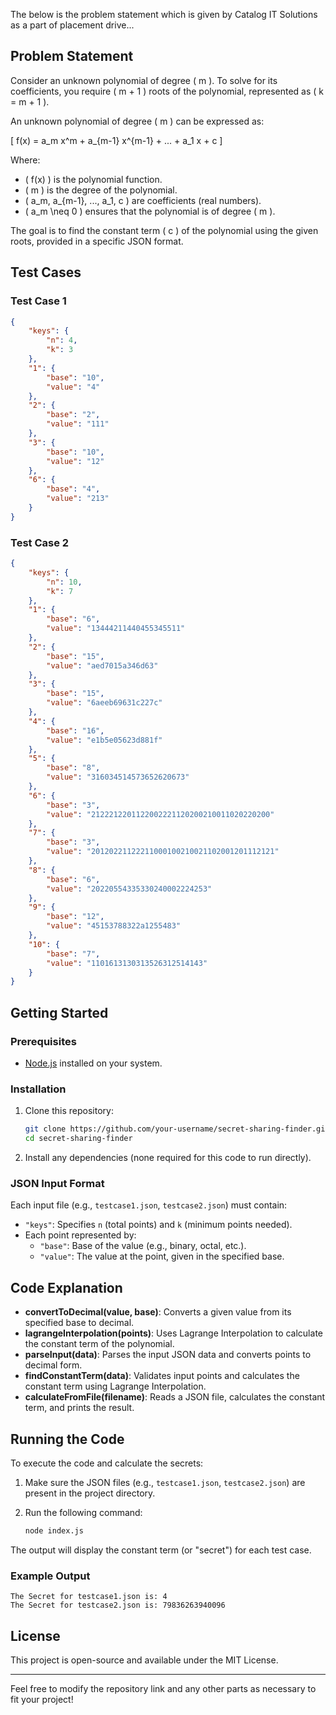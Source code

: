 The below is the problem statement which is given by Catalog IT Solutions as a part of placement drive...

## Problem Statement

Consider an unknown polynomial of degree \( m \). To solve for its coefficients, you require \( m + 1 \) roots of the polynomial, represented as \( k = m + 1 \).

An unknown polynomial of degree \( m \) can be expressed as:

\[ f(x) = a_m x^m + a_{m-1} x^{m-1} + ... + a_1 x + c \]

Where:
- \( f(x) \) is the polynomial function.
- \( m \) is the degree of the polynomial.
- \( a_m, a_{m-1}, ..., a_1, c \) are coefficients (real numbers).
- \( a_m \neq 0 \) ensures that the polynomial is of degree \( m \).

The goal is to find the constant term \( c \) of the polynomial using the given roots, provided in a specific JSON format.

## Test Cases

### Test Case 1

```json
{
    "keys": {
        "n": 4,
        "k": 3
    },
    "1": {
        "base": "10",
        "value": "4"
    },
    "2": {
        "base": "2",
        "value": "111"
    },
    "3": {
        "base": "10",
        "value": "12"
    },
    "6": {
        "base": "4",
        "value": "213"
    }
}
```

### Test Case 2

```json
{
    "keys": {
        "n": 10,
        "k": 7
    },
    "1": {
        "base": "6",
        "value": "13444211440455345511"
    },
    "2": {
        "base": "15",
        "value": "aed7015a346d63"
    },
    "3": {
        "base": "15",
        "value": "6aeeb69631c227c"
    },
    "4": {
        "base": "16",
        "value": "e1b5e05623d881f"
    },
    "5": {
        "base": "8",
        "value": "316034514573652620673"
    },
    "6": {
        "base": "3",
        "value": "2122212201122002221120200210011020220200"
    },
    "7": {
        "base": "3",
        "value": "20120221122211000100210021102001201112121"
    },
    "8": {
        "base": "6",
        "value": "20220554335330240002224253"
    },
    "9": {
        "base": "12",
        "value": "45153788322a1255483"
    },
    "10": {
        "base": "7",
        "value": "1101613130313526312514143"
    }
}
```

## Getting Started

### Prerequisites

- [Node.js](https://nodejs.org/) installed on your system.

### Installation

1. Clone this repository:
   ```bash
   git clone https://github.com/your-username/secret-sharing-finder.git
   cd secret-sharing-finder
   ```

2. Install any dependencies (none required for this code to run directly).

### JSON Input Format

Each input file (e.g., `testcase1.json`, `testcase2.json`) must contain:

- `"keys"`: Specifies `n` (total points) and `k` (minimum points needed).
- Each point represented by:
  - `"base"`: Base of the value (e.g., binary, octal, etc.).
  - `"value"`: The value at the point, given in the specified base.

## Code Explanation

- **convertToDecimal(value, base)**: Converts a given value from its specified base to decimal.
- **lagrangeInterpolation(points)**: Uses Lagrange Interpolation to calculate the constant term of the polynomial.
- **parseInput(data)**: Parses the input JSON data and converts points to decimal form.
- **findConstantTerm(data)**: Validates input points and calculates the constant term using Lagrange Interpolation.
- **calculateFromFile(filename)**: Reads a JSON file, calculates the constant term, and prints the result.

## Running the Code

To execute the code and calculate the secrets:

1. Make sure the JSON files (e.g., `testcase1.json`, `testcase2.json`) are present in the project directory.

2. Run the following command:
   ```bash
   node index.js
   ```

The output will display the constant term (or "secret") for each test case.

### Example Output

```
The Secret for testcase1.json is: 4
The Secret for testcase2.json is: 79836263940096
```

## License

This project is open-source and available under the MIT License.

---

Feel free to modify the repository link and any other parts as necessary to fit your project!
